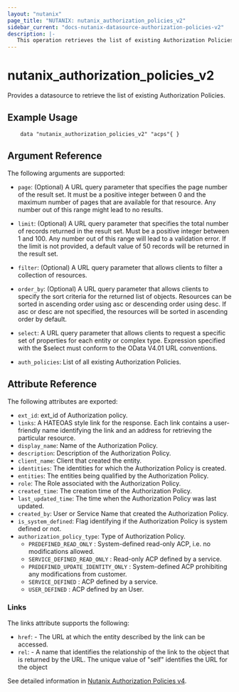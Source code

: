 ```yaml
---
layout: "nutanix"
page_title: "NUTANIX: nutanix_authorization_policies_v2"
sidebar_current: "docs-nutanix-datasource-authorization-policies-v2"
description: |-
   This operation retrieves the list of existing Authorization Policies. 
---
```


# nutanix_authorization_policies_v2

Provides a datasource to retrieve the list of existing Authorization Policies. 

## Example Usage

```hcl
    data "nutanix_authorization_policies_v2" "acps"{ }

```

## Argument Reference

The following arguments are supported:

* `page`: (Optional) A URL query parameter that specifies the page number of the result set. It must be a positive integer between 0 and the maximum number of pages that are available for that resource. Any number out of this range might lead to no results.
* `limit`: (Optional) A URL query parameter that specifies the total number of records returned in the result set. Must be a positive integer between 1 and 100. Any number out of this range will lead to a validation error. If the limit is not provided, a default value of 50 records will be returned in the result set.
* `filter`: (Optional) A URL query parameter that allows clients to filter a collection of resources.
* `order_by`: (Optional) A URL query parameter that allows clients to specify the sort criteria for the returned list of objects. Resources can be sorted in ascending order using asc or descending order using desc. If asc or desc are not specified, the resources will be sorted in ascending order by default.
* `select`: A URL query parameter that allows clients to request a specific set of properties for each entity or complex type. Expression specified with the $select must conform to the OData V4.01 URL conventions. 

* `auth_policies`: List of all existing Authorization Policies. 

## Attribute Reference

The following attributes are exported:

* `ext_id`: ext_id of Authorization policy.
* `links`: A HATEOAS style link for the response. Each link contains a user-friendly name identifying the link and an address for retrieving the particular resource.
* `display_name`: Name of the Authorization Policy.
* `description`: Description of the Authorization Policy.
* `client_name`: Client that created the entity.
* `identities`: The identities for which the Authorization Policy is created.
* `entities`: The entities being qualified by the Authorization Policy.
* `role`: The Role associated with the Authorization Policy.
* `created_time`: The creation time of the Authorization Policy.
* `last_updated_time`: The time when the Authorization Policy was last updated.
* `created_by`: User or Service Name that created the Authorization Policy.
* `is_system_defined`: Flag identifying if the Authorization Policy is system defined or not.
* `authorization_policy_type`: Type of Authorization Policy.
    * `PREDEFINED_READ_ONLY` : System-defined read-only ACP, i.e. no modifications allowed.
    * `SERVICE_DEFINED_READ_ONLY` : Read-only ACP defined by a service.
    * `PREDEFINED_UPDATE_IDENTITY_ONLY` : System-defined ACP prohibiting any modifications from customer.
    * `SERVICE_DEFINED` : ACP defined by a service.
    * `USER_DEFINED` : ACP defined by an User.


### Links

The links attribute supports the following:

* `href`: - The URL at which the entity described by the link can be accessed.
* `rel`: - A name that identifies the relationship of the link to the object that is returned by the URL. The unique value of "self" identifies the URL for the object


See detailed information in [Nutanix Authorization Policies v4](https://developers.nutanix.com/api-reference?namespace=iam&version=v4.0).
